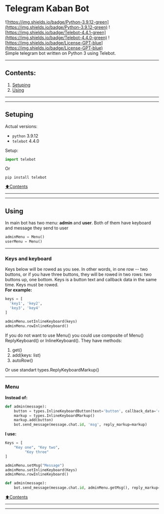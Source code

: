 # Telegram Kaban Bot

![https://img.shields.io/badge/Python-3.9.12-green](https://img.shields.io/badge/Python-3.9.12-green) 
![https://img.shields.io/badge/Telebot-4.4.1-green](https://img.shields.io/badge/Telebot-4.4.0-green) 
![https://img.shields.io/badge/License-GPT-blue](https://img.shields.io/badge/License-GPT-blue)     
Simple telegram bot written on Python 3 using Telebot. 

----
## Contents:
1. [Setuping](#setuping)
2. [Using](#using)
----
----
## Setuping
Actual versions:    
+ `python`  3.9.12    
+ `telebot`  4.4.0
    
Setup:
```python
import telebot
```
Or 
```
pip install telebot
```
[:arrow_up:Contents](#contents)

----
----
## Using

In main bot has two menu: __admin__ and __user__. Both of them have keyboard and message they send to user
```python
adminMenu = Menu()
userMenu = Menu()
```
----
### Keys and keyboard
Keys below will be rowed as you see. 
 In other words, in one row -- two buttons, or if you have three buttons, they will be rowed in two rows: two buttons up, one bottom.
 Keys is a button text and callback data in the same time. Keys must be rowed.    
**For example:**
```python
keys = [
  'key1', 'key2',
  'key3', 'key4'
]

adminMenu.setInlineKeyboard(keys)
adminMenu.rowInlineKeyboard()
```
If you do not want to use Menu() you could use composite of Menu() ReplyKeyboard() or InlineKeyboard(). They have methods:    
1. get()
2. add(keys: list)
3. autoRow()

Or use standart types.ReplyKeyboardMarkup()

----

### Menu
**Instead of:**
```python
def admin(message):
    button = types.InlineKeyboardButton(text='button', callback_data='call')
    markup = types.InlineKeyboardMarkup()
    markup.add(button)
    bot.send_message(message.chat.id, 'msg', reply_markup=markup)
```
**I use:**
```python
Keys = [
    "Key one", "Key two",
         "Key three"
]

adminMenu.setMsg("Message")
adminMenu.setInlineKeyboard(Keys)
adminMenu.rowInlineKeyboard()

def admin(message):
    bot.send_message(message.chat.id, adminMenu.getMsg(), reply_markup=adminMenu.getInlineKeyboard())
```
[:arrow_up:Contents](#contents)

----
----
